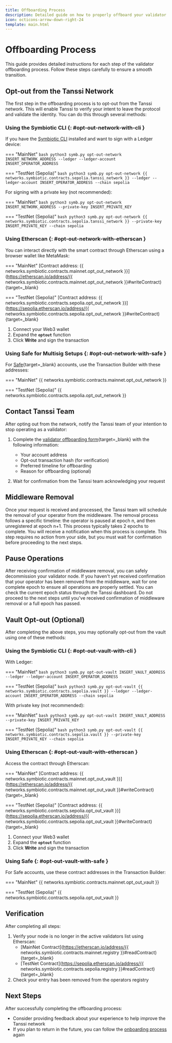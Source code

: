 ```yaml
---
title: Offboarding Process
description: Detailed guide on how to properly offboard your validator node from the Tanssi network
icon: octicons-arrow-down-right-24
template: main.html
---
```


# Offboarding Process

This guide provides detailed instructions for each step of the validator offboarding process. Follow these steps carefully to ensure a smooth transition.

## Opt-out from the Tanssi Network

The first step in the offboarding process is to opt-out from the Tanssi network. This will enable Tanssi to verify your intent to leave the protocol and validate the identity.
You can do this through several methods:

### Using the Symbiotic CLI {: #opt-out-network-with-cli }

If you have the [Symbiotic CLI](../onboarding/register-in-symbiotic/#set-up-the-cli) installed and want to sign with a Ledger device:

=== "MainNet"
    ```bash
    python3 symb.py opt-out-network INSERT_NETWORK_ADDRESS --ledger --ledger-account INSERT_OPERATOR_ADDRESS
    ```

=== "TestNet (Sepolia)"
    ```bash
    python3 symb.py opt-out-network {{ networks.symbiotic.contracts.sepolia.tanssi_network }} --ledger --ledger-account INSERT_OPERATOR_ADDRESS --chain sepolia
    ```

For signing with a private key (not recommended):

=== "MainNet"
    ```bash
    python3 symb.py opt-out-network INSERT_NETWORK_ADDRESS --private-key INSERT_PRIVATE_KEY
    ```

=== "TestNet (Sepolia)"
    ```bash
    python3 symb.py opt-out-network {{ networks.symbiotic.contracts.sepolia.tanssi_network }} --private-key INSERT_PRIVATE_KEY --chain sepolia
    ```

### Using Etherscan {: #opt-out-network-with-etherscan }

You can interact directly with the smart contract through Etherscan using a browser wallet like MetaMask:

=== "MainNet"
    [Contract address: {{ networks.symbiotic.contracts.mainnet.opt_out_network }}](https://etherscan.io/address/{{ networks.symbiotic.contracts.mainnet.opt_out_network }}#writeContract){target=\_blank}

=== "TestNet (Sepolia)"
    [Contract address: {{ networks.symbiotic.contracts.sepolia.opt_out_network }}](https://sepolia.etherscan.io/address/{{ networks.symbiotic.contracts.sepolia.opt_out_network }}#writeContract){target=\_blank}

1. Connect your Web3 wallet
2. Expand the **`optout`** function
3. Click **Write** and sign the transaction

### Using Safe for Multisig Setups {: #opt-out-network-with-safe }

For [Safe](https://app.safe.global/){target=\_blank} accounts, use the Transaction Builder with these addresses:

=== "MainNet"
    {{ networks.symbiotic.contracts.mainnet.opt_out_network }}

=== "TestNet (Sepolia)"
    {{ networks.symbiotic.contracts.sepolia.opt_out_network }}

## Contact Tanssi Team

After opting out from the network, notify the Tanssi team of your intention to stop operating as a validator:

1. Complete the [validator offboarding form](INSERT_FORM_URL){target=_blank} with the following information:
    - Your account address
    - Opt-out transaction hash (for verification)
    - Preferred timeline for offboarding
    - Reason for offboarding (optional)

2. Wait for confirmation from the Tanssi team acknowledging your request

## Middleware Removal

Once your request is received and processed, the Tanssi team will schedule the removal of your operator from the middleware. The removal process follows a specific timeline: the operator is paused at epoch n, and then unregistered at epoch n+1. This process typically takes 2 epochs to complete. You will receive a notification when this process is complete. This step requires no action from your side, but you must wait for confirmation before proceeding to the next steps.

## Pause Operations

After receiving confirmation of middleware removal, you can safely decommission your validator node. If you haven't yet received confirmation that your operator has been removed from the middleware, wait for one complete epoch to ensure all operations are properly settled. You can check the current epoch status through the Tanssi dashboard. Do not proceed to the next steps until you've received confirmation of middleware removal or a full epoch has passed.

## Vault Opt-out (Optional)

After completing the above steps, you may optionally opt-out from the vault using one of these methods:

### Using the Symbiotic CLI {: #opt-out-vault-with-cli }

With Ledger:

=== "MainNet"
    ```bash
    python3 symb.py opt-out-vault INSERT_VAULT_ADDRESS --ledger --ledger-account INSERT_OPERATOR_ADDRESS
    ```

=== "TestNet (Sepolia)"
    ```bash
    python3 symb.py opt-out-vault {{ networks.symbiotic.contracts.sepolia.vault }} --ledger --ledger-account INSERT_OPERATOR_ADDRESS --chain sepolia
    ```

With private key (not recommended):

=== "MainNet"
    ```bash
    python3 symb.py opt-out-vault INSERT_VAULT_ADDRESS --private-key INSERT_PRIVATE_KEY
    ```

=== "TestNet (Sepolia)"
    ```bash
    python3 symb.py opt-out-vault {{ networks.symbiotic.contracts.sepolia.vault }} --private-key INSERT_PRIVATE_KEY --chain sepolia
    ```

### Using Etherscan {: #opt-out-vault-with-etherscan }

Access the contract through Etherscan:

=== "MainNet"
    [Contract address: {{ networks.symbiotic.contracts.mainnet.opt_out_vault }}](https://etherscan.io/address/{{ networks.symbiotic.contracts.mainnet.opt_out_vault }}#writeContract){target=\_blank}

=== "TestNet (Sepolia)"
    [Contract address: {{ networks.symbiotic.contracts.sepolia.opt_out_vault }}](https://sepolia.etherscan.io/address/{{ networks.symbiotic.contracts.sepolia.opt_out_vault }}#writeContract){target=\_blank}

1. Connect your Web3 wallet
2. Expand the **`optout`** function
3. Click **Write** and sign the transaction

### Using Safe {: #opt-out-vault-with-safe }

For Safe accounts, use these contract addresses in the Transaction Builder:

=== "MainNet"
    {{ networks.symbiotic.contracts.mainnet.opt_out_vault }}

=== "TestNet (Sepolia)"
    {{ networks.symbiotic.contracts.sepolia.opt_out_vault }}

## Verification

After completing all steps:

1. Verify your node is no longer in the active validators list using Etherscan:
    - [MainNet Contract](https://etherscan.io/address/{{ networks.symbiotic.contracts.mainnet.registry }}#readContract){target=\_blank}
    - [TestNet Contract](https://sepolia.etherscan.io/address/{{ networks.symbiotic.contracts.sepolia.registry }}#readContract){target=\_blank}
2. Check your entry has been removed from the operators registry

## Next Steps

After successfully completing the offboarding process:

- Consider providing feedback about your experience to help improve the Tanssi network
- If you plan to return in the future, you can follow the [onboarding process](/node-operators/validators/onboarding/) again